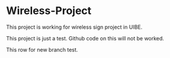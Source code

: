# Wireless-Project
This project is working for wireless sign project in UIBE.

This project is just a test.
Github code on this will not be worked.

This row for new branch test.
